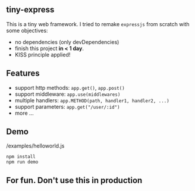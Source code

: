 ## tiny-express
This is a tiny web framework.
I tried to remake `expressjs` from scratch with some objectives:
- no dependencies (only devDependencies)
- finish this project **in < 1 day**. 
- KISS principle applied!

## Features
- support http methods: `app.get()`, `app.post()`
- support middleware: `app.use(middlewares)`
- multiple handlers: `app.METHOD(path, handler1, handler2, ...)`
- support parameters: `app.get("/user/:id")`
- more ...

## Demo
/examples/helloworld.js

```
npm install
npm run demo
```

## For fun. Don't use this in production
